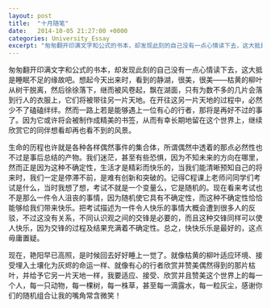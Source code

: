 ```yaml
---
layout: post
title:  "十月随笔"
date:   2014-10-05 21:27:00 +0000
categories: University_Essay
excerpt: "匆匆翻开印满文字和公式的书本，却发现此刻的自己没有一点心情读下去，这大抵是睡眠不足的缘故吧。"
---
```


匆匆翻开印满文字和公式的书本，却发现此刻的自己没有一点心情读下去，这大抵是睡眠不足的缘故吧。想起今天出来时，看到的静湖，很美，很美——枯黄的柳叶从树干脱离，然后徐徐落下，继而被风卷起，飘在湖面，只有为数不多的几片会落到行人的衣服上，它们将被带往另一片天地。在开往这另一片天地的过程中，必然少不了磕磕绊绊。然而一路上若是能够遇上一位有心的行者，那将是再好不过的事了。因为它或许将会被制作成精美的书签，从而有幸长期地留在这个世界上，继续欣赏它的同伴想看却再也看不到的风景。

生命的历程也许就是各种各样偶然事件的集合体，所谓偶然中透着的那点必然性也不过是事后总结的产物。我们迷茫，甚至有些恐惧，因为不知未来的方向在哪里，然而正是因为这种不确定性，生活才是精彩而快乐的，当我们能清晰预知自己的将来时，我们一定是停滞不前，是难有创新和突破的。记得C程课上老师问同学们考试是什么，当时我想了想，考试不就是一个变量么，它是随机的。现在看来考试也不是那么一件令人沮丧的事情，因为随机使它具有不确定性，而这种不确定性恰恰能够给我们带来快乐。把考试描述为一件令人快乐的事情大概会遭到很多人的反驳，不过这没有关系，不同认识观之间的交锋是必要的，而且这种交锋同样可以使人快乐，因为交锋的过程及结果充满着不确定性。总之，快快乐乐是最好的，这点毋庸置疑。

现在，艳阳早已高照，是时候回去好好睡上一觉了。就像枯黄的柳叶适应环境、接受埋入土壤化为灰烬的命运一样、就像有心的行者欣赏并赞美偶然得到的那片枯叶，并给予它另一片天地一样，我要适应、接受、欣赏并且赞美这个世界上的每一个人，每一只动物，每一棵树，每一株草，甚至每一滴露水，每一粒灰尘，感谢你们的随机组合让我的嘴角常含微笑！
